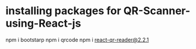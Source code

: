 ﻿# installing packages for QR-Scanner-using-React-js

npm i bootstarp
npm i qrcode
npm i react-qr-reader@2.2.1
